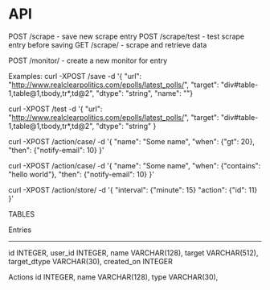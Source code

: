 
# API

POST /scrape - save new scrape entry
POST /scrape/test - test scrape entry before saving
GET /scrape/<id> - scrape and retrieve data

POST /monitor/<id> - create a new monitor for entry


Examples:
curl -XPOST /save -d '{
"url": "http://www.realclearpolitics.com/epolls/latest_polls/", 
"target": "div#table-1,table@1,tbody,tr*,td@2",
"dtype": "string",
"name": ""}

curl -XPOST /test -d '{
"url": "http://www.realclearpolitics.com/epolls/latest_polls/", 
"target": "div#table-1,table@1,tbody,tr*,td@2",
"dtype": "string"
}

curl -XPOST /action/case/<id> -d '{
"name": "Some name",
"when": {"gt": 20},
"then": {"notify-email": 10}
}'

curl -XPOST /action/case/<id> -d '{
"name": "Some name",
"when": {"contains": "hello world"},
"then": {"notify-email": 10}
}'

curl -XPOST /action/store/<id> -d '{
"interval": {"minute": 15}
"action": {"id": 11}
}'

TABLES

Entries
_______
id INTEGER,
user_id INTEGER,
name VARCHAR(128),
target VARCHAR(512),
target_dtype VARCHAR(30),
created_on INTEGER

Actions
id INTEGER,
name VARCHAR(128),
type VARCHAR(30),



